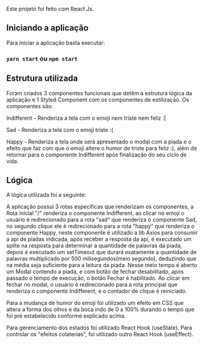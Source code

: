 Este projeto foi feito com React Js.

## Iniciando a aplicação

Para iniciar a aplicação basta executar:

### `yarn start` ou `npm start`

## Estrutura utilizada

Foram criados 3 componentes funcionais que detêm a estrutura lógica da aplicação e 1 Styled Component com os componentes de estilização. Os componentes são:

Indifferent - Renderiza a tela com o emoji nem triste nem feliz :|

Sad - Renderiza a tela com o emoji triste :(

Happy - Renderiza a tela onde será apresentado o modal com a piada e o efeito que faz com que o emoji altere o humor de triste para feliz :), além de retornar para o componente Indifferent após finalização do seu ciclo de vida.

## Lógica

A lógica utilizada foi a seguinte:

A aplicação possui 3 rotas específicas que renderizam os componentes, a Rota inicial "/" renderiza o componente Indifferent, ao clicar no emoji o usuário é redirecionado para a rota "sad" que renderiza o componente Sad, no segundo clique ele é redirecionado para a rota "happy" que renderiza o componente Happy, neste componente é utilizado a lib Axios para consumir a api de piadas indicada, após receber a resposta da api, é executado um splite na resposta para determinar a quantidade de palavras da piada, depois é executado um setTimeout que durará exatamente a quantidade de palavras multiplicado por 500 milisegundos(meio segundo), deduzindo que na média seja suficiente para a leitura da piada. Nesse meio tempo é aberto um Modal contendo a piada, e com botão de fechar desabilitado, após passado o tempo de execução, o botão Fechar é habilitado. Ao clicar em fechar no modal, o usuário é redirecionado para a rota principal que renderiza o componente Indifferent, e o contador de clique é reiniciado.

Para a mudança de humor do emoji foi utilizado um efeito em CSS que altera a forma dos olhos e da boca indo de 0 a 100% durando o tempo que foi pré estabelecido conforme explicado acima.

Para gerenciamento dos estados foi utilizado React Hook (useState). Para controlar os "efeitos colaterias", foi utilizado outro React Hook (useEffect).
